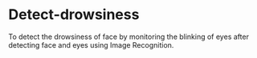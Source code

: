 # Detect-drowsiness
To detect the drowsiness of face by monitoring the blinking of eyes after detecting face and eyes using Image Recognition.
